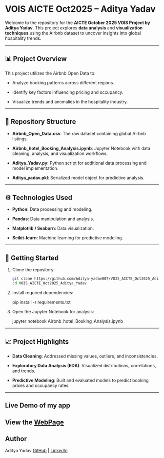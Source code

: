# VOIS AICTE Oct2025 – Aditya Yadav

Welcome to the repository for the **AICTE October 2025 VOIS Project by Aditya Yadav**. This project explores **data analysis** and **visualization techniques** using the Airbnb dataset to uncover insights into global hospitality trends.

---

## 📊 Project Overview

This project utilizes the Airbnb Open Data to:

- Analyze booking patterns across different regions.

- Identify key factors influencing pricing and occupancy.

- Visualize trends and anomalies in the hospitality industry.

---

## 📁 Repository Structure

- **Airbnb_Open_Data.csv**: The raw dataset containing global Airbnb listings.

- **Airbnb_hotel_Booking_Analysis.ipynb**: Jupyter Notebook with data cleaning, analysis, and visualization workflows.

- **Aditya_Yadav.py**: Python script for additional data processing and model implementation.

- **Aditya_yadav.pkl**: Serialized model object for predictive analysis.

---

## ⚙️ Technologies Used

- **Python**: Data processing and modeling.

- **Pandas**: Data manipulation and analysis.

- **Matplotlib / Seaborn**: Data visualization.

- **Scikit-learn**: Machine learning for predictive modeling.

---

## 🚀 Getting Started

1. Clone the repository:
    ```bash
    git clone https://github.com/Aditya-yadav007/VOIS_AICTE_Oct2025_Aditya_Yadav.git
    cd VOIS_AICTE_Oct2025_Aditya_Yadav

2. Install required dependencies:

    pip install -r requirements.txt

3. Open the Jupyter Notebook for analysis:

    jupyter notebook Airbnb_hotel_Booking_Analysis.ipynb

---

## 📈 Project Highlights

- **Data Cleaning**: Addressed missing values, outliers, and inconsistencies.

- **Exploratory Data Analysis (EDA)**: Visualized distributions, correlations, and trends.

- **Predictive Modeling**: Built and evaluated models to predict booking prices and occupancy rates.

---

## Live Demo of my app 
   View the [WebPage]([https://aditya-yadav007.github.io/VOIS_AICTE_Oct2025_Aditya_Yadav/])
---

## Author
   Aditya Yadav
   [GitHub](https://github.com/Aditya-yadav007) | [LinkedIn](https://www.linkedin.com/in/aditya-yadav-aky/)
